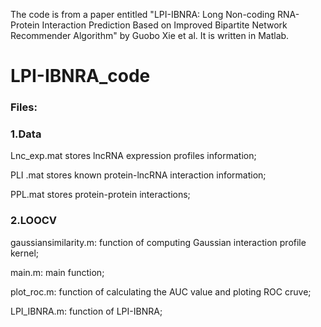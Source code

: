 The code is from a paper entitled "LPI-IBNRA: Long Non-coding RNA-Protein Interaction Prediction Based on Improved Bipartite Network Recommender Algorithm" by Guobo Xie et al. It is written in Matlab.


# LPI-IBNRA_code
### Files:
### 1.Data

Lnc_exp.mat stores lncRNA expression profiles information;

PLI .mat stores known  protein-lncRNA  interaction information;

PPL.mat stores protein-protein interactions;


### 2.LOOCV

gaussiansimilarity.m: function  of computing Gaussian interaction profile kernel;

main.m:  main function;

plot_roc.m: function of calculating the AUC value and ploting ROC cruve;

LPI_IBNRA.m: function of LPI-IBNRA;
